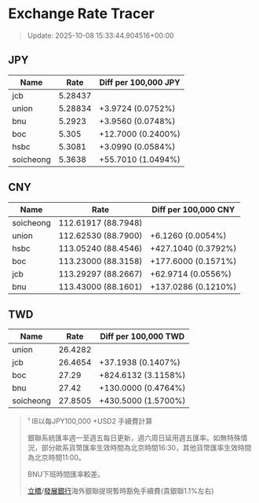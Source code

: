 # Exchange Rate Tracer

> Update: 2025-10-08 15:33:44.904516+00:00

## JPY

| Name      |    Rate | Diff per 100,000 JPY   |
|-----------|---------|------------------------|
| jcb       | 5.28437 |                        |
| union     | 5.28834 | +3.9724 (0.0752%)      |
| bnu       | 5.2923  | +3.9560 (0.0748%)      |
| boc       | 5.305   | +12.7000 (0.2400%)     |
| hsbc      | 5.3081  | +3.0990 (0.0584%)      |
| soicheong | 5.3638  | +55.7010 (1.0494%)     |

## CNY

| Name      | Rate                | Diff per 100,000 CNY   |
|-----------|---------------------|------------------------|
| soicheong | 112.61917	(88.7948) |                        |
| union     | 112.62530	(88.7900) | +6.1260 (0.0054%)      |
| hsbc      | 113.05240	(88.4546) | +427.1040 (0.3792%)    |
| boc       | 113.23000	(88.3158) | +177.6000 (0.1571%)    |
| jcb       | 113.29297	(88.2667) | +62.9714 (0.0556%)     |
| bnu       | 113.43000	(88.1601) | +137.0286 (0.1210%)    |

## TWD

| Name      |    Rate | Diff per 100,000 TWD   |
|-----------|---------|------------------------|
| union     | 26.4282 |                        |
| jcb       | 26.4654 | +37.1938 (0.1407%)     |
| boc       | 27.29   | +824.6132 (3.1158%)    |
| bnu       | 27.42   | +130.0000 (0.4764%)    |
| soicheong | 27.8505 | +430.5000 (1.5700%)    |


> ¹ IB以每JPY100,000 +USD2 手續費計算
>
> 銀聯系統匯率週一至週五每日更新，週六周日延用週五匯率。如無特殊情況，部分歐系貨幣匯率生效時間為北京時間16:30，其他貨幣匯率生效時間為北京時間11:00。
>
> BNU下班時間匯率較差。
>
> [立橋](https://www.wlbank.com.mo/uploads/ueditor/file/20181211/1544536513900230.pdf)/[發展銀行](https://www.mdb.com.mo/Service_Charges_20230728.pdf)海外銀聯提現暫時豁免手續費(貴銀聯1.1%左右)

